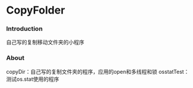 # CopyFolder


### Introduction
自己写的复制移动文件夹的小程序

### About
copyDir：自己写的复制文件夹的程序，应用的open和多线程和锁
osstatTest：测试os.stat使用的程序
